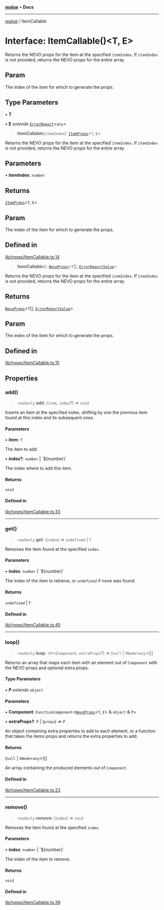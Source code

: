 [**realue**](../README.md) • **Docs**

***

[realue](../README.md) / ItemCallable

# Interface: ItemCallable()\<T, E\>

Returns the NEVO props for the item at the specified `itemIndex`. If `itemIndex` is not provided, returns the NEVO props for the entire array.

## Param

The index of the item for which to generate the props.

## Type Parameters

• **T**

• **E** *extends* [`ErrorReport`](../type-aliases/ErrorReport.md)\<`any`\>

> **ItemCallable**(`itemIndex`): [`ItemProps`](../type-aliases/ItemProps.md)\<`T`, `E`\>

Returns the NEVO props for the item at the specified `itemIndex`. If `itemIndex` is not provided, returns the NEVO props for the entire array.

## Parameters

• **itemIndex**: `number`

## Returns

[`ItemProps`](../type-aliases/ItemProps.md)\<`T`, `E`\>

## Param

The index of the item for which to generate the props.

## Defined in

[lib/types/ItemCallable.ts:14](https://github.com/nevoland/realue/blob/3f70cb4d9fb06b3cde8060aa67f306f2aaa9dc1d/lib/types/ItemCallable.ts#L14)

> **ItemCallable**(): [`NevoProps`](../type-aliases/NevoProps.md)\<`T`[], [`ErrorReportValue`](../type-aliases/ErrorReportValue.md)\>

Returns the NEVO props for the item at the specified `itemIndex`. If `itemIndex` is not provided, returns the NEVO props for the entire array.

## Returns

[`NevoProps`](../type-aliases/NevoProps.md)\<`T`[], [`ErrorReportValue`](../type-aliases/ErrorReportValue.md)\>

## Param

The index of the item for which to generate the props.

## Defined in

[lib/types/ItemCallable.ts:15](https://github.com/nevoland/realue/blob/3f70cb4d9fb06b3cde8060aa67f306f2aaa9dc1d/lib/types/ItemCallable.ts#L15)

## Properties

### add()

> `readonly` **add**: (`item`, `index`?) => `void`

Inserts an item at the specified index, shifting by one the previous item found at this index and its subsequent ones.

#### Parameters

• **item**: `T`

The item to add.

• **index?**: `number` \| \`$\{number\}\`

The index where to add this item.

#### Returns

`void`

#### Defined in

[lib/types/ItemCallable.ts:33](https://github.com/nevoland/realue/blob/3f70cb4d9fb06b3cde8060aa67f306f2aaa9dc1d/lib/types/ItemCallable.ts#L33)

***

### get()

> `readonly` **get**: (`index`) => `undefined` \| `T`

Retreives the item found at the specified `index`.

#### Parameters

• **index**: `number` \| \`$\{number\}\`

The index of the item to retreive, or `undefined` if none was found.

#### Returns

`undefined` \| `T`

#### Defined in

[lib/types/ItemCallable.ts:45](https://github.com/nevoland/realue/blob/3f70cb4d9fb06b3cde8060aa67f306f2aaa9dc1d/lib/types/ItemCallable.ts#L45)

***

### loop()

> `readonly` **loop**: \<`P`\>(`Component`, `extraProps`?) => (`null` \| `VNode`\<`any`\>)[]

Returns an array that maps each item with an element out of `Component` with the NEVO props and optional extra props.

#### Type Parameters

• **P** *extends* `object`

#### Parameters

• **Component**: `FunctionComponent`\<[`NevoProps`](../type-aliases/NevoProps.md)\<`T`, `E`\> & `object` & `P`\>

• **extraProps?**: `P` \| (`props`) => `P`

An object containing extra properties to add to each element, or a function that takes the items props and returns the extra properties to add.

#### Returns

(`null` \| `VNode`\<`any`\>)[]

An array containing the produced elements out of `Component`.

#### Defined in

[lib/types/ItemCallable.ts:23](https://github.com/nevoland/realue/blob/3f70cb4d9fb06b3cde8060aa67f306f2aaa9dc1d/lib/types/ItemCallable.ts#L23)

***

### remove()

> `readonly` **remove**: (`index`) => `void`

Removes the item found at the specified `index`.

#### Parameters

• **index**: `number` \| \`$\{number\}\`

The index of the item to remove.

#### Returns

`void`

#### Defined in

[lib/types/ItemCallable.ts:39](https://github.com/nevoland/realue/blob/3f70cb4d9fb06b3cde8060aa67f306f2aaa9dc1d/lib/types/ItemCallable.ts#L39)
